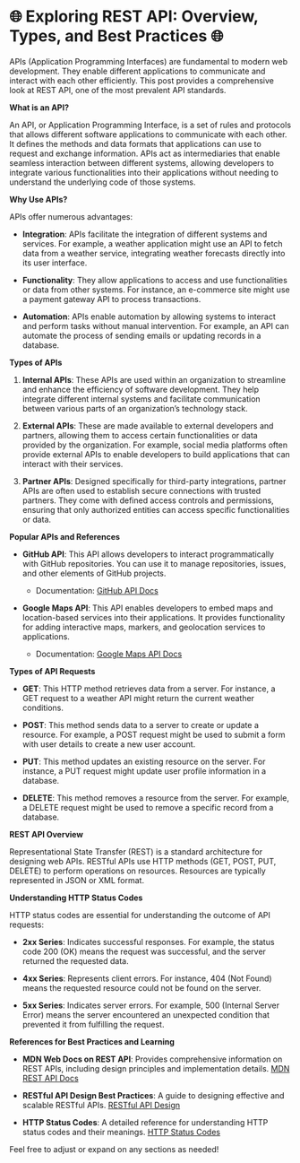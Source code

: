 # 🌐 Exploring REST API: Overview, Types, and Best Practices 🌐

APIs (Application Programming Interfaces) are fundamental to modern web development. They enable different applications to communicate and interact with each other efficiently. This post provides a comprehensive look at REST API, one of the most prevalent API standards.

**What is an API?**

An API, or Application Programming Interface, is a set of rules and protocols that allows different software applications to communicate with each other. It defines the methods and data formats that applications can use to request and exchange information. APIs act as intermediaries that enable seamless interaction between different systems, allowing developers to integrate various functionalities into their applications without needing to understand the underlying code of those systems.

**Why Use APIs?**

APIs offer numerous advantages:

- **Integration**: APIs facilitate the integration of different systems and services. For example, a weather application might use an API to fetch data from a weather service, integrating weather forecasts directly into its user interface.
  
- **Functionality**: They allow applications to access and use functionalities or data from other systems. For instance, an e-commerce site might use a payment gateway API to process transactions.

- **Automation**: APIs enable automation by allowing systems to interact and perform tasks without manual intervention. For example, an API can automate the process of sending emails or updating records in a database.

**Types of APIs**

1. **Internal APIs**: These APIs are used within an organization to streamline and enhance the efficiency of software development. They help integrate different internal systems and facilitate communication between various parts of an organization’s technology stack.

2. **External APIs**: These are made available to external developers and partners, allowing them to access certain functionalities or data provided by the organization. For example, social media platforms often provide external APIs to enable developers to build applications that can interact with their services.

3. **Partner APIs**: Designed specifically for third-party integrations, partner APIs are often used to establish secure connections with trusted partners. They come with defined access controls and permissions, ensuring that only authorized entities can access specific functionalities or data.

**Popular APIs and References**

- **GitHub API**: This API allows developers to interact programmatically with GitHub repositories. You can use it to manage repositories, issues, and other elements of GitHub projects.
  - Documentation: [GitHub API Docs](https://lnkd.in/gnaKaPAV)
  
- **Google Maps API**: This API enables developers to embed maps and location-based services into their applications. It provides functionality for adding interactive maps, markers, and geolocation services to applications.
  - Documentation: [Google Maps API Docs](https://lnkd.in/gBibFUKw)

**Types of API Requests**

- **GET**: This HTTP method retrieves data from a server. For instance, a GET request to a weather API might return the current weather conditions.

- **POST**: This method sends data to a server to create or update a resource. For example, a POST request might be used to submit a form with user details to create a new user account.

- **PUT**: This method updates an existing resource on the server. For instance, a PUT request might update user profile information in a database.

- **DELETE**: This method removes a resource from the server. For example, a DELETE request might be used to remove a specific record from a database.

**REST API Overview**

Representational State Transfer (REST) is a standard architecture for designing web APIs. RESTful APIs use HTTP methods (GET, POST, PUT, DELETE) to perform operations on resources. Resources are typically represented in JSON or XML format.

**Understanding HTTP Status Codes**

HTTP status codes are essential for understanding the outcome of API requests:

- **2xx Series**: Indicates successful responses. For example, the status code 200 (OK) means the request was successful, and the server returned the requested data.

- **4xx Series**: Represents client errors. For instance, 404 (Not Found) means the requested resource could not be found on the server.

- **5xx Series**: Indicates server errors. For example, 500 (Internal Server Error) means the server encountered an unexpected condition that prevented it from fulfilling the request.

**References for Best Practices and Learning**

- **MDN Web Docs on REST API**: Provides comprehensive information on REST APIs, including design principles and implementation details. [MDN REST API Docs](https://lnkd.in/g5-93FuZ)
  
- **RESTful API Design Best Practices**: A guide to designing effective and scalable RESTful APIs. [RESTful API Design](https://restfulapi.net/)

- **HTTP Status Codes**: A detailed reference for understanding HTTP status codes and their meanings. [HTTP Status Codes](https://httpstatuses.com/)

Feel free to adjust or expand on any sections as needed!
